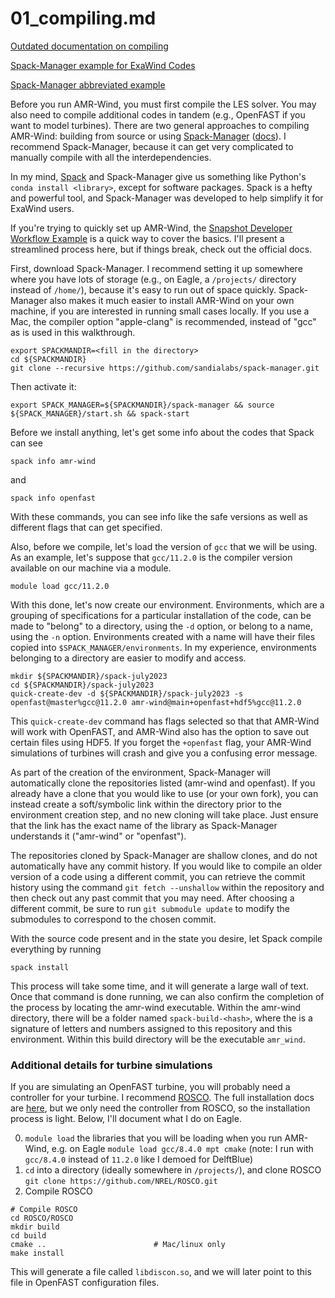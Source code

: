# 01_compiling.md
[Outdated documentation on compiling](https://exawind.github.io/amr-wind/user/build.html)

[Spack-Manager example for ExaWind Codes](https://sandialabs.github.io/spack-manager/user_profiles/developers/snapshot_workflow.html)

[Spack-Manager abbreviated example](https://sandialabs.github.io/spack-manager/user_profiles/developers/developer_workflow.html#quick-start)

Before you run AMR-Wind, you must first compile the LES solver. You may also need to compile additional codes in tandem (e.g., OpenFAST if you want to model turbines). There are two general approaches to compiling AMR-Wind: building from source or using [Spack-Manager](https://github.com/psakievich/spack-manager) ([docs](https://sandialabs.github.io/spack-manager/index.html)). I recommend Spack-Manager, because it can get very complicated to manually compile with all the interdependencies.

In my mind, [Spack](https://github.com/spack/spack) and Spack-Manager give us something like Python's `conda install <library>`, except for software packages. Spack is a hefty and powerful tool, and Spack-Manager was developed to help simplify it for ExaWind users.

If you're trying to quickly set up AMR-Wind, the [Snapshot Developer Workflow Example](https://sandialabs.github.io/spack-manager/user_profiles/developers/snapshot_workflow.html) is a quick way to cover the basics. I'll present a streamlined process here, but if things break, check out the official docs.

First, download Spack-Manager. I recommend setting it up somewhere where you have lots of storage (e.g., on Eagle, a `/projects/` directory instead of `/home/`), because it's easy to run out of space quickly. Spack-Manager also makes it much easier to install AMR-Wind on your own machine, if you are interested in running small cases locally. If you use a Mac, the compiler option "apple-clang" is recommended, instead of "gcc" as is used in this walkthrough.

```
export SPACKMANDIR=<fill in the directory>
cd ${SPACKMANDIR}
git clone --recursive https://github.com/sandialabs/spack-manager.git
```

Then activate it:
```
export SPACK_MANAGER=${SPACKMANDIR}/spack-manager && source ${SPACK_MANAGER}/start.sh && spack-start
```

Before we install anything, let's get some info about the codes that Spack can see
```
spack info amr-wind
```
and
```
spack info openfast
```
With these commands, you can see info like the safe versions as well as different flags that can get specified.

Also, before we compile, let's load the version of `gcc` that we will be using. As an example, let's suppose that `gcc/11.2.0` is the compiler version available on our machine via a module.
```
module load gcc/11.2.0
```

With this done, let's now create our environment. Environments, which are a grouping of specifications for a particular installation of the code, can be made to "belong" to a directory, using the `-d` option, or belong to a name, using the `-n` option. Environments created with a name will have their files copied into `$SPACK_MANAGER/environments`. In my experience, environments belonging to a directory are easier to modify and access.
```
mkdir ${SPACKMANDIR}/spack-july2023
cd ${SPACKMANDIR}/spack-july2023
quick-create-dev -d ${SPACKMANDIR}/spack-july2023 -s openfast@master%gcc@11.2.0 amr-wind@main+openfast+hdf5%gcc@11.2.0
```
This `quick-create-dev` command has flags selected so that that AMR-Wind will work with OpenFAST, and AMR-Wind also has the option to save out certain files using HDF5. If you forget the `+openfast` flag, your AMR-Wind simulations of turbines will crash and give you a confusing error message.

As part of the creation of the environment, Spack-Manager will automatically clone the repositories listed (amr-wind and openfast). If you already have a clone that you would like to use (or your own fork), you can instead create a soft/symbolic link within the directory prior to the environment creation step, and no new cloning will take place. Just ensure that the link has the exact name of the library as Spack-Manager understands it ("amr-wind" or "openfast").

The repositories cloned by Spack-Manager are shallow clones, and do not automatically have any commit history. If you would like to compile an older version of a code using a different commit, you can retrieve the commit history using the command `git fetch --unshallow` within the repository and then check out any past commit that you may need. After choosing a different commit, be sure to run `git submodule update` to modify the submodules to correspond to the chosen commit.

With the source code present and in the state you desire, let Spack compile everything by running
```
spack install
```
This process will take some time, and it will generate a large wall of text. Once that command is done running, we can also confirm the completion of the process by locating the amr-wind executable. Within the amr-wind directory, there will be a folder named `spack-build-<hash>`, where the <hash> is a signature of letters and numbers assigned to this repository and this environment. Within this build directory will be the executable `amr_wind`. 


### Additional details for turbine simulations
If you are simulating an OpenFAST turbine, you will probably need a controller for your turbine. I recommend [ROSCO](https://github.com/NREL/ROSCO). The full installation docs are [here](https://rosco.readthedocs.io/en/latest/source/install.html#full-rosco-installation), but we only need the controller from ROSCO, so the installation process is light. Below, I'll document what I do on Eagle.

0. `module load` the libraries that you will be loading when you run AMR-Wind, e.g. on Eagle `module load gcc/8.4.0 mpt cmake` (note: I run with `gcc/8.4.0` instead of `11.2.0` like I demoed for DelftBlue)
1. `cd` into a directory (ideally somewhere in `/projects/`), and clone ROSCO `git clone https://github.com/NREL/ROSCO.git`
2. Compile ROSCO
```
# Compile ROSCO
cd ROSCO/ROSCO
mkdir build
cd build
cmake ..                        # Mac/linux only
make install
```

This will generate a file called `libdiscon.so`, and we will later point to this file in OpenFAST configuration files.

